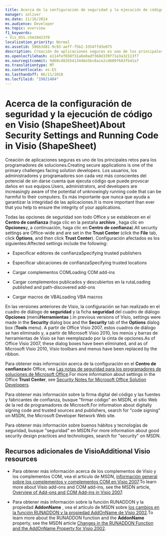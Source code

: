 ```yaml
---
title: Acerca de la configuración de seguridad y la ejecución de código en Visio (ShapeSheet)
manager: soliver
ms.date: 11/16/2014
ms.audience: Developer
ms.topic: overview
f1_keywords:
- Vis_DSS.chm1042370
localization_priority: Normal
ms.assetid: 506b3d81-9c93-aeff-f5b2-3354ffd3e075
description: Creación de aplicaciones seguras es uno de los principales retos para los programadores de soluciones. Los usuarios, los administradores y programadores son cada vez más conscientes del potencial de sin darse cuenta que ejecuta código que puede provocar daños en sus equipos. Es más importante que nunca que ayuda a garantizar la integridad de las aplicaciones.
ms.openlocfilehash: e114fef650f31a6e0adf368d339f71e3a32113f7
ms.sourcegitcommit: 9d60cd82b5413446e5bc8ace2cd689f683fb41a7
ms.translationtype: MT
ms.contentlocale: es-ES
ms.lasthandoff: 06/11/2018
ms.locfileid: "19821484"
---
```

# <a name="about-security-settings-and-running-code-in-visio-shapesheet"></a><span data-ttu-id="c7ec6-105">Acerca de la configuración de seguridad y la ejecución de código en Visio (ShapeSheet)</span><span class="sxs-lookup"><span data-stu-id="c7ec6-105">About Security Settings and Running Code in Visio (ShapeSheet)</span></span>

 <span data-ttu-id="c7ec6-106">Creación de aplicaciones seguras es uno de los principales retos para los programadores de soluciones.</span><span class="sxs-lookup"><span data-stu-id="c7ec6-106">Creating secure applications is one of the primary challenges facing solution developers.</span></span> <span data-ttu-id="c7ec6-107">Los usuarios, los administradores y programadores son cada vez más conscientes del potencial de sin darse cuenta que ejecuta código que puede provocar daños en sus equipos.</span><span class="sxs-lookup"><span data-stu-id="c7ec6-107">Users, administrators, and developers are increasingly aware of the potential of unknowingly running code that can be harmful to their computers.</span></span> <span data-ttu-id="c7ec6-108">Es más importante que nunca que ayuda a garantizar la integridad de las aplicaciones.</span><span class="sxs-lookup"><span data-stu-id="c7ec6-108">It is more important than ever that you help to ensure the integrity of your applications.</span></span> 
  
<span data-ttu-id="c7ec6-109">Todas las opciones de seguridad son todo Office y se establecen en el **Centro de confianza** (haga clic en la pestaña **archivo** , haga clic en **Opciones**y, a continuación, haga clic en **Centro de confianza**).</span><span class="sxs-lookup"><span data-stu-id="c7ec6-109">All security settings are Office-wide and are set in the **Trust Center** (click the **File** tab, click **Options**, and then click **Trust Center**).</span></span> <span data-ttu-id="c7ec6-110">Configuración afectados es los siguientes:</span><span class="sxs-lookup"><span data-stu-id="c7ec6-110">Affected settings include the following:</span></span>
  
- <span data-ttu-id="c7ec6-111">Especificar editores de confianza</span><span class="sxs-lookup"><span data-stu-id="c7ec6-111">Specifying trusted publishers</span></span>
    
- <span data-ttu-id="c7ec6-112">Especificar ubicaciones de confianza</span><span class="sxs-lookup"><span data-stu-id="c7ec6-112">Specifying trusted locations</span></span>
    
- <span data-ttu-id="c7ec6-113">Cargar complementos COM</span><span class="sxs-lookup"><span data-stu-id="c7ec6-113">Loading COM add-ins</span></span> 
    
- <span data-ttu-id="c7ec6-114">Cargar complementos publicados y descubiertos en la ruta</span><span class="sxs-lookup"><span data-stu-id="c7ec6-114">Loading published and path-discovered add-ons</span></span>
    
- <span data-ttu-id="c7ec6-115">Cargar macros de VBA</span><span class="sxs-lookup"><span data-stu-id="c7ec6-115">Loading VBA macros</span></span>
    
<span data-ttu-id="c7ec6-116">En las versiones anteriores de Visio, la configuración se han realizado en el cuadro de diálogo de **seguridad** y la ficha **seguridad** del cuadro de diálogo **Opciones** (menú**Herramientas** ).</span><span class="sxs-lookup"><span data-stu-id="c7ec6-116">In previous versions of Visio, settings were made in the **Security** dialog box and the **Security** tab of the **Options** dialog box (**Tools** menu).</span></span> <span data-ttu-id="c7ec6-117">A partir de Office Visio 2007, estos cuadros de diálogo se han eliminado y, a partir de Microsoft Visio 2010, los menús y barras de herramientas de Visio se han reemplazado por la cinta de opciones.</span><span class="sxs-lookup"><span data-stu-id="c7ec6-117">As of Office Visio 2007, these dialog boxes have been eliminated, and as of Microsoft Visio 2010, Visio toolbars and menus have been replaced by the ribbon.</span></span> 
  
<span data-ttu-id="c7ec6-118">Para obtener más información acerca de la configuración en el **Centro de confianza**de Office, vea [Las notas de seguridad para los programadores de soluciones de Microsoft Office](http://msdn2.microsoft.com/en-us/library/aa433259.aspx).</span><span class="sxs-lookup"><span data-stu-id="c7ec6-118">For more information about settings in the Office **Trust Center**, see [Security Notes for Microsoft Office Solution Developers](http://msdn2.microsoft.com/en-us/library/aa433259.aspx).</span></span>
  
 <span data-ttu-id="c7ec6-119">Para obtener más información sobre la firma digital del código y las fuentes y fabricantes de confianza, busque "firmar código" en MSDN, el sitio Web de la red de programadores de Microsoft.</span><span class="sxs-lookup"><span data-stu-id="c7ec6-119">For information about digitally signing code and trusted sources and publishers, search for "code signing" on MSDN, the Microsoft Developer Network Web site.</span></span> 
  
<span data-ttu-id="c7ec6-120">Para obtener más información sobre buenos hábitos y tecnologías de seguridad, busque "seguridad" en MSDN.</span><span class="sxs-lookup"><span data-stu-id="c7ec6-120">For more information about good security design practices and technologies, search for "security" on MSDN.</span></span> 
  
## <a name="additional-visio-resources"></a><span data-ttu-id="c7ec6-121">Recursos adicionales de Visio</span><span class="sxs-lookup"><span data-stu-id="c7ec6-121">Additional Visio resources</span></span>

- <span data-ttu-id="c7ec6-122">Para obtener más información acerca de los complementos de Visio y los complementos COM, vea el artículo de MSDN, [información general sobre los complementos y complementos COM en Visio 2007](http://msdn.microsoft.com/en-us/library/bb851468.aspx).</span><span class="sxs-lookup"><span data-stu-id="c7ec6-122">To learn more about Visio add-ons and COM add-ins, see the MSDN article, [Overview of Add-ons and COM Add-ins in Visio 2007](http://msdn.microsoft.com/en-us/library/bb851468.aspx).</span></span>
    
- <span data-ttu-id="c7ec6-123">Para obtener más información sobre la función RUNADDON y la propiedad **AddonName** , vea el artículo de MSDN sobre [los cambios en la función RUNADDON y la propiedad AddOnName de Visio 2002](http://msdn.microsoft.com/en-us/library/aa140368%28office.10%29.aspx).</span><span class="sxs-lookup"><span data-stu-id="c7ec6-123">To learn more about the RUNADDON function and the **AddonName** property, see the MSDN article [Changes in the RUNADDON Function and the AddOnName Property for Visio 2002](http://msdn.microsoft.com/en-us/library/aa140368%28office.10%29.aspx).</span></span>
    

